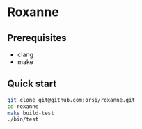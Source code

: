 # Roxanne

## Prerequisites

-   clang
-   make

## Quick start

```sh
git clone git@github.com:orsi/roxanne.git
cd roxanne
make build-test
./bin/test
```
